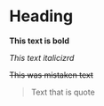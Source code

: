 # Heading

**This text is bold**

_This text italicizrd_

~~This was mistaken text~~

> Text that is quote

<img src="https://images.unsplash.com/photo-1639838311417-17191396083d?ixlib=rb-1.2.1&ixid=MnwxMjA3fDB8MHxlZGl0b3JpYWwtZmVlZHw3fHx8ZW58MHx8fHw%3D&auto=format&fit=crop&w=500&q=60" alt="">

